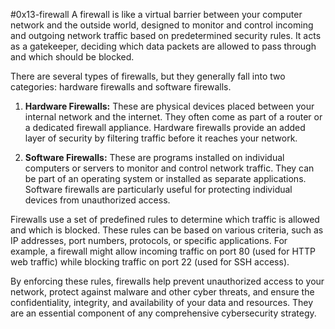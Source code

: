 #0x13-firewall
A firewall is like a virtual barrier between your computer network and the outside world, designed to monitor and control incoming and outgoing network traffic based on predetermined security rules. It acts as a gatekeeper, deciding which data packets are allowed to pass through and which should be blocked.

There are several types of firewalls, but they generally fall into two categories: hardware firewalls and software firewalls.

1. **Hardware Firewalls:** These are physical devices placed between your internal network and the internet. They often come as part of a router or a dedicated firewall appliance. Hardware firewalls provide an added layer of security by filtering traffic before it reaches your network.

2. **Software Firewalls:** These are programs installed on individual computers or servers to monitor and control network traffic. They can be part of an operating system or installed as separate applications. Software firewalls are particularly useful for protecting individual devices from unauthorized access.

Firewalls use a set of predefined rules to determine which traffic is allowed and which is blocked. These rules can be based on various criteria, such as IP addresses, port numbers, protocols, or specific applications. For example, a firewall might allow incoming traffic on port 80 (used for HTTP web traffic) while blocking traffic on port 22 (used for SSH access).

By enforcing these rules, firewalls help prevent unauthorized access to your network, protect against malware and other cyber threats, and ensure the confidentiality, integrity, and availability of your data and resources. They are an essential component of any comprehensive cybersecurity strategy.
